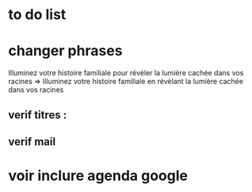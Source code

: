 # to do list

# changer phrases
Illuminez votre histoire familiale pour révéler la lumière cachée dans vos racines 
=> Illuminez votre histoire familiale en révèlant la lumière cachée dans vos racines

## verif titres :
## verif mail

# voir inclure agenda google